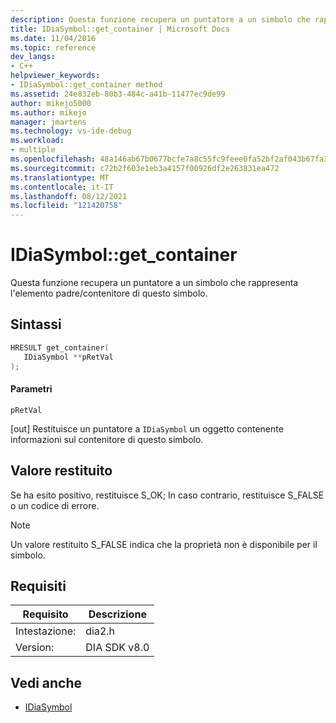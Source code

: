 ```yaml
---
description: Questa funzione recupera un puntatore a un simbolo che rappresenta l'elemento padre/contenitore di questo simbolo.
title: IDiaSymbol::get_container | Microsoft Docs
ms.date: 11/04/2016
ms.topic: reference
dev_langs:
- C++
helpviewer_keywords:
- IDiaSymbol::get_container method
ms.assetid: 24e832eb-80b3-484c-a41b-11477ec9de99
author: mikejo5000
ms.author: mikejo
manager: jmartens
ms.technology: vs-ide-debug
ms.workload:
- multiple
ms.openlocfilehash: 48a146ab67b0677bcfe7a8c55fc9feee0fa52bf2af043b67fa3388653e51c080
ms.sourcegitcommit: c72b2f603e1eb3a4157f00926df2e263831ea472
ms.translationtype: MT
ms.contentlocale: it-IT
ms.lasthandoff: 08/12/2021
ms.locfileid: "121420758"
---
```

# <a name="idiasymbolget_container"></a>IDiaSymbol::get_container
Questa funzione recupera un puntatore a un simbolo che rappresenta l'elemento padre/contenitore di questo simbolo.

## <a name="syntax"></a>Sintassi

```C++
HRESULT get_container(
   IDiaSymbol **pRetVal
);
```

#### <a name="parameters"></a>Parametri
 `pRetVal`

[out] Restituisce un puntatore a `IDiaSymbol` un oggetto contenente informazioni sul contenitore di questo simbolo.

## <a name="return-value"></a>Valore restituito
 Se ha esito positivo, restituisce S_OK; In caso contrario, restituisce S_FALSE o un codice di errore.

> [!NOTE]
> Un valore restituito S_FALSE indica che la proprietà non è disponibile per il simbolo.

## <a name="requirements"></a>Requisiti

|Requisito|Descrizione|
|-----------------|-----------------|
|Intestazione:|dia2.h|
|Version:|DIA SDK v8.0|

## <a name="see-also"></a>Vedi anche
- [IDiaSymbol](../../debugger/debug-interface-access/idiasymbol.md)
